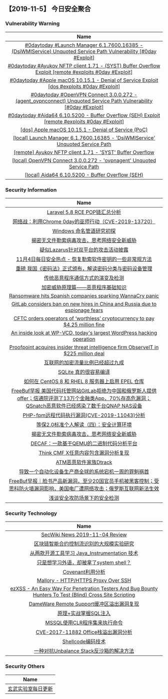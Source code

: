
 ##   【2019-11-5】 今日安全聚合


###  						       							Vulnerability Warning

|                             Name                             |
| :----------------------------------------------------------: |
|[#0daytoday #Launch Manager 6.1.7600.16385 - (DsiWMIService) Unquoted Service Path Vulnerability [#0day #Exploit]](http://0day.today/exploits/33451)|
|[#0daytoday #Ayukov NFTP client 1.71 - (SYST) Buffer Overflow Exploit  [remote #exploits  #0day #Exploit]](http://0day.today/exploits/33450)|
|[#0daytoday #Apple macOS 10.15.1 - Denial of Service Exploit  [dos #exploits  #0day #Exploit]](http://0day.today/exploits/33449)|
|[#0daytoday #OpenVPN Connect 3.0.0.272 - (agent_ovpnconnect) Unquoted Service Path Vulnerability [#0day #Exploit]](http://0day.today/exploits/33448)|
|[#0daytoday #Aida64 6.10.5200 - Buffer Overflow (SEH) Exploit  [remote #exploits  #0day #Exploit]](http://0day.today/exploits/33447)|
|[[dos] Apple macOS 10.15.1 - Denial of Service (PoC)](https://www.exploit-db.com/exploits/47578)|
|[[local] Launch Manager 6.1.7600.16385 - 'DsiWMIService' Unquoted Service Path](https://www.exploit-db.com/exploits/47577)|
|[[remote] Ayukov NFTP client 1.71 - 'SYST' Buffer Overflow](https://www.exploit-db.com/exploits/47576)|
|[[local] OpenVPN Connect 3.0.0.272 - 'ovpnagent' Unquoted Service Path](https://www.exploit-db.com/exploits/47575)|
|[[local] Aida64 6.10.5200 - Buffer Overflow (SEH)](https://www.exploit-db.com/exploits/47574)|

### 						        							Security Information
|                             Name                                    |
| :----------------------------------------------------------: |
|[Laravel 5.8 RCE POP链汇总分析](https://www.anquanke.com/post/id/189718)|
|[网络战：利用Chrome 0day的巫师行动（CVE-2019-13720）](https://www.anquanke.com/post/id/190168)|
|[Windows 命名管道研究初探](https://www.anquanke.com/post/id/190207)|
|[揭密无文件勒索病毒攻击，思考网络安全新威胁](https://www.anquanke.com/post/id/190182)|
|[疑似Lazarus针对双平台的攻击活动披露](https://www.anquanke.com/post/id/190189)|
|[11月4日每日安全热点 - 恢复勒索软件密钥的一些非常规方法](https://www.anquanke.com/post/id/190183)|
|[重磅  我国《密码法》正式颁布，解读密码分类与密码设备管理](https://www.secpulse.com/archives/117458.html)|
|[传统恶意程序通信方式的演变及检测](https://www.secpulse.com/archives/117402.html)|
|[加密威胁原理篇——恶意程序基础知识](https://www.secpulse.com/archives/117387.html)|
|[Ransomware hits Spanish companies sparking WannaCry panic](https://www.zdnet.com/article/ransomware-hits-spanish-companies-sparking-wannacry-panic/#ftag=RSSbaffb68)|
|[GitLab considers ban on new hires in China and Russia due to espionage fears](https://www.zdnet.com/article/gitlab-considers-ban-on-new-hires-in-china-and-russia-due-to-espionage-fears/#ftag=RSSbaffb68)|
|[CFTC orders operators of ‘worthless’ cryptocurrency to pay $4.25 million fine](https://www.zdnet.com/article/cftc-orders-operators-of-worthless-cryptocurrency-scam-to-pay-4-25-million-fine/#ftag=RSSbaffb68)|
|[An inside look at WP-VCD, today's largest WordPress hacking operation](https://www.zdnet.com/article/an-inside-look-at-wp-vcd-todays-largest-wordpress-hacking-operation/#ftag=RSSbaffb68)|
|[Proofpoint acquires insider threat intelligence firm ObserveIT in $225 million deal](https://www.zdnet.com/article/proofpoint-acquires-threat-intelligence-firm-observeit-in-225-million-deal/#ftag=RSSbaffb68)|
|[互联网的加密流量比例已经超过九成](https://linux.cn/article-11537-1.html?utm_source=rss&utm_medium=rss)|
|[SQLite 真的很容易编译](https://linux.cn/article-11536-1.html?utm_source=rss&utm_medium=rss)|
|[如何在 CentOS 8 和 RHEL 8 服务器上启用 EPEL 仓库](https://linux.cn/article-11535-1.html?utm_source=rss&utm_medium=rss)|
|[FreeBuf早报  美国代码托管网站GitLab拒绝为中国和俄罗斯人提供offer；信通院评测了13万个金融类App，70%存高危漏洞；QSnatch恶意软件已经感染了数千台QNAP NAS设备](https://www.freebuf.com/news/219031.html)|
|[PHP-fpm远程代码执行漏洞(CVE-2019-11043)分析](https://www.freebuf.com/vuls/218132.html)|
|[等保2.0标准个人解读（四）：安全计算环境](https://www.freebuf.com/articles/es/218259.html)|
|[揭密无文件勒索病毒攻击，思考网络安全新威胁](https://www.freebuf.com/articles/system/218885.html)|
|[DECAF：一款基于QEMU的二进制代码分析平台](https://www.freebuf.com/sectool/216773.html)|
|[Think CMF X任意内容包含漏洞分析复现](https://www.freebuf.com/vuls/218105.html)|
|[ATM恶意软件家族Dtrack](https://www.freebuf.com/articles/network/215830.html)|
|[导致一个自动化设备生产商全球的系统宕机一周的罪魁祸首](https://www.freebuf.com/articles/system/217852.html)|
|[FreeBuf早报｜脸书产品新漏洞，至少20国官员手机被黑客控制；受思科防火墙漏洞影响，美国电厂遭网络攻击；俄罗斯互联网新法生效](https://www.freebuf.com/news/218886.html)|
|[浅谈安全攻防场景下的安全检测](https://www.freebuf.com/articles/es/217831.html)|

### 						        							Security  Technology
|                             Name                                    |
| :----------------------------------------------------------: |
|[SecWiki News 2019-11-04 Review](http://www.sec-wiki.com/?2019-11-04)|
|[区块链智能合约控制流识别的大规模实验研究](https://paper.seebug.org/1072/)|
|[从两款开源工具学习 Java_Instrumentation 技术](https://paper.seebug.org/1071/)|
|[只是想学习外语，却被拿了system shell？](https://paper.seebug.org/1070/)|
|[Covenant利用分析](https://www.4hou.com/technology/21328.html)|
|[Mallory - HTTP/HTTPS Proxy Over SSH](http://www.kitploit.com/2019/11/mallory-httphttps-proxy-over-ssh.html)|
|[ezXSS - An Easy Way For Penetration Testers And Bug Bounty Hunters To Test (Blind) Cross Site Scripting](http://www.kitploit.com/2019/11/ezxss-easy-way-for-penetration-testers.html)|
|[DameWare Remote Support缓冲区溢出漏洞复现](http://xz.aliyun.com/t/6678)|
|[原理+实战掌握SQL注入](http://xz.aliyun.com/t/6677)|
|[MSSQL使用CLR程序集来执行命令](http://xz.aliyun.com/t/6682)|
|[CVE-2017-11882 Office栈溢出漏洞分析](http://xz.aliyun.com/t/6668)|
|[Shellcode编码技术](http://xz.aliyun.com/t/6665)|
|[一种对抗Unbalance Stack反沙箱的解决方法](http://xz.aliyun.com/t/6674)|

### 						        							Security  Others
|                             Name                                    |
| :----------------------------------------------------------: |
|[玄武实验室每日更新](https://weibo.com/p/1006065582522936/wenzhang?from=page_100606_profile&wvr=6&mod=wenzhangmore)|

